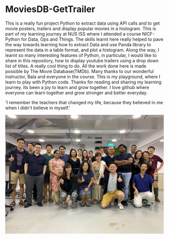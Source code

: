 # MoviesDB-GetTrailer
This is a really fun project Python to extract data using API calls and to get movie posters, trailers and display popular movies in a histogram. This is part of my learning journey at  NUS ISS where I attended a course NICF- Python for Data, Ops and Things. The skills learnt here really helped to pave the way towards learning how to extract Data and use Panda library to represent the data in a table format, and plot a histogram. Along the way, I learnt so many interesting features of Python, in particular, I would like to share in this repository, how to display youtube trailers using a drop down list of titles. A really cool thing to do. All the work done here is made possible by The Movie Database(TMDb). Many thanks to our wonderful instructor, Bala and everyone in the course. This is my playground, where I learn to play with Python code. Thanks for reading and sharing my learning journey. Its been a joy to learn and grow together. I love github where everyone can learn together and grow stronger and better everyday.

'I remember the teachers that changed my life, because they believed in me when I didn't believe in myself.'

![pydot23_groupPhoto](images/pydot23GroupPhoto.jpg)






